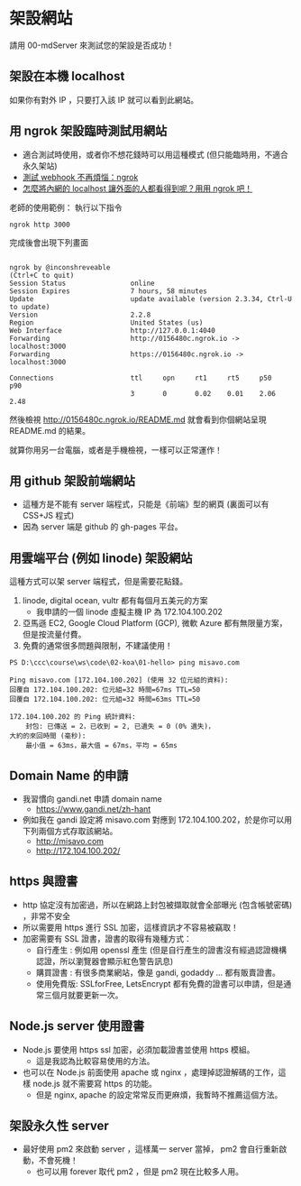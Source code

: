 # 架設網站

請用 00-mdServer 來測試您的架設是否成功！

## 架設在本機 localhost

如果你有對外 IP ，只要打入該 IP 就可以看到此網站。

## 用 ngrok 架設臨時測試用網站

* 適合測試時使用，或者你不想花錢時可以用這種模式 (但只能臨時用，不適合永久架站)
* [測試 webhook 不再煩惱：ngrok](https://blog.techbridge.cc/2018/05/24/ngrok/)
* [怎麼將內網的 localhost 讓外面的人都看得到呢？用用 ngrok 吧！](https://tenten.co/blog/how-to-use-ngrok-to-connect-your-localhost/)

老師的使用範例： 執行以下指令

```
ngrok http 3000 
```

完成後會出現下列畫面

```

ngrok by @inconshreveable                                                                                         (Ctrl+C to quit)
Session Status                online
Session Expires               7 hours, 58 minutes
Update                        update available (version 2.3.34, Ctrl-U to update)
Version                       2.2.8
Region                        United States (us)
Web Interface                 http://127.0.0.1:4040
Forwarding                    http://0156480c.ngrok.io -> localhost:3000
Forwarding                    https://0156480c.ngrok.io -> localhost:3000

Connections                   ttl     opn     rt1     rt5     p50     p90     
                              3       0       0.02    0.01    2.06    2.48    
```

然後檢視 http://0156480c.ngrok.io/README.md 就會看到你個網站呈現 README.md 的結果。

就算你用另一台電腦，或者是手機檢視，一樣可以正常運作！

## 用 github 架設前端網站

* 這種方是不能有 server 端程式，只能是《前端》型的網頁 (裏面可以有 CSS+JS 程式)
* 因為 server 端是 github 的 gh-pages 平台。

## 用雲端平台 (例如 linode) 架設網站

這種方式可以架 server 端程式，但是需要花點錢。

1. linode, digital ocean, vultr 都有每個月五美元的方案
    * 我申請的一個 linode 虛擬主機 IP 為 172.104.100.202
2. 亞馬遜 EC2, Google Cloud Platform (GCP), 微軟 Azure 都有無限量方案，但是按流量付費。
3. 免費的通常很多問題與限制，不建議使用！


```
PS D:\ccc\course\ws\code\02-koa\01-hello> ping misavo.com

Ping misavo.com [172.104.100.202] (使用 32 位元組的資料):
回覆自 172.104.100.202: 位元組=32 時間=67ms TTL=50
回覆自 172.104.100.202: 位元組=32 時間=63ms TTL=50

172.104.100.202 的 Ping 統計資料:
    封包: 已傳送 = 2，已收到 = 2, 已遺失 = 0 (0% 遺失)，
大約的來回時間 (毫秒):
    最小值 = 63ms，最大值 = 67ms，平均 = 65ms
```

## Domain Name 的申請

* 我習慣向 gandi.net 申請 domain name
    * https://www.gandi.net/zh-hant
* 例如我在 gandi 設定將 misavo.com 對應到 172.104.100.202，於是你可以用下列兩個方式存取該網站。
    * http://misavo.com
    * http://172.104.100.202/

## https 與證書

* http 協定沒有加密過，所以在網路上封包被擷取就會全部曝光 (包含帳號密碼) ，非常不安全
* 所以需要用 https 進行 SSL 加密，這樣資訊才不容易被竊取！
* 加密需要有 SSL 證書，證書的取得有幾種方式：
    * 自行產生 : 例如用 openssl 產生 (但是自行產生的證書沒有經過認證機構認證，所以瀏覽器會顯示紅色警告訊息)
    * 購買證書 : 有很多商業網站，像是 gandi, godaddy ... 都有販賣證書。
    * 使用免費版: SSLforFree, LetsEncrypt 都有免費的證書可以申請，但是通常三個月就要更新一次。

## Node.js server 使用證書

* Node.js 要使用 https ssl 加密，必須加載證書並使用 https 模組。
    * 這是我認為比較容易使用的方法。
* 也可以在 Node.js 前面使用 apache 或 nginx ，處理掉認證解碼的工作，這樣 node.js 就不需要寫 https 的功能。
    * 但是 nginx, apache 的設定常常反而更麻煩，我暫時不推薦這個方法。

## 架設永久性 server

* 最好使用 pm2 來啟動 server ，這樣萬一 server 當掉， pm2 會自行重新啟動，不會死機！
    * 也可以用 forever 取代 pm2 ，但是 pm2 現在比較多人用。

